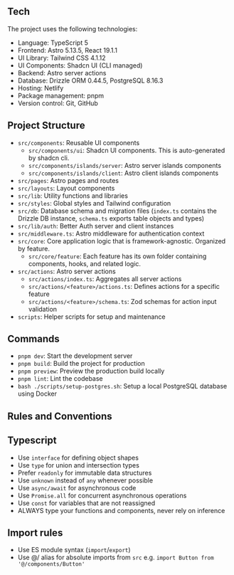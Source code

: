 ## Tech

The project uses the following technologies:
- Language: TypeScript 5
- Frontend: Astro 5.13.5, React 19.1.1
- UI Library: Tailwind CSS 4.1.12
- UI Components: Shadcn UI (CLI managed)
- Backend: Astro server actions
- Database: Drizzle ORM 0.44.5, PostgreSQL 8.16.3
- Hosting: Netlify
- Package management: pnpm
- Version control: Git, GitHub

## Project Structure

- `src/components`: Reusable UI components
    - `src/components/ui`: Shadcn UI components. This is auto-generated by shadcn cli.
    - `src/components/islands/server`: Astro server islands components
    - `src/components/islands/client`: Astro client islands components
- `src/pages`: Astro pages and routes
- `src/layouts`: Layout components
- `src/lib`: Utility functions and libraries
- `src/styles`: Global styles and Tailwind configuration
- `src/db`: Database schema and migration files (`index.ts` contains the Drizzle DB instance, `schema.ts` exports table objects and types)
- `src/lib/auth`: Better Auth server and client instances
- `src/middleware.ts`: Astro middleware for authentication context
- `src/core`: Core application logic that is framework-agnostic. Organized by feature.
    - `src/core/feature`: Each feature has its own folder containing components, hooks, and related logic.
- `src/actions`: Astro server actions
    - `src/actions/index.ts`: Aggregates all server actions
    - `src/actions/<feature>/actions.ts`: Defines actions for a specific feature
    - `src/actions/<feature>/schema.ts`: Zod schemas for action input validation
- `scripts`: Helper scripts for setup and maintenance

## Commands

- `pnpm dev`: Start the development server
- `pnpm build`: Build the project for production
- `pnpm preview`: Preview the production build locally
- `pnpm lint`: Lint the codebase
- `bash ./scripts/setup-postgres.sh`: Setup a local PostgreSQL database using Docker

## Rules and Conventions

## Typescript
- Use `interface` for defining object shapes
- Use `type` for union and intersection types
- Prefer `readonly` for immutable data structures
- Use `unknown` instead of `any` whenever possible
- Use `async/await` for asynchronous code
- Use `Promise.all` for concurrent asynchronous operations
- Use `const` for variables that are not reassigned
- ALWAYS type your functions and components, never rely on inference

## Import rules
   - Use ES module syntax (`import`/`export`)
   - Use @/ alias for absolute imports from `src` e.g. `import Button from '@/components/Button'`




